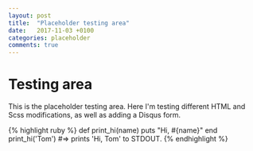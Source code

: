 ```yaml
---
layout: post
title:  "Placeholder testing area"
date:   2017-11-03 +0100
categories: placeholder
comments: true
---
```

# Testing area

This is the placeholder testing area. Here I'm testing different HTML and Scss modifications, as well as adding a Disqus form.
<!--more-->
{% highlight ruby %}
def print_hi(name)
  puts "Hi, #{name}"
end
print_hi('Tom')
#=> prints 'Hi, Tom' to STDOUT.
{% endhighlight %}                     

[jekyll-docs]: https://jekyllrb.com/docs/home
[jekyll-gh]:   https://github.com/jekyll/jekyll
[jekyll-talk]: https://talk.jekyllrb.com/
